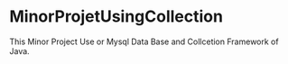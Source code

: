 # MinorProjetUsingCollection
This Minor Project Use or Mysql Data Base and Collcetion Framework of Java.
